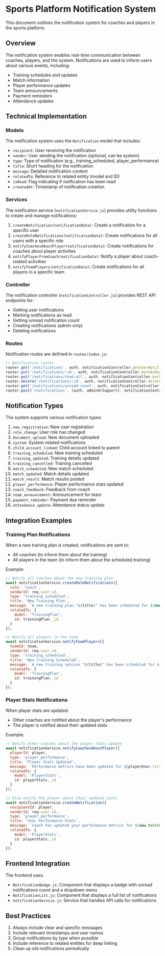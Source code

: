 # Sports Platform Notification System

This document outlines the notification system for coaches and players in the sports platform.

## Overview

The notification system enables real-time communication between coaches, players, and the system. Notifications are used to inform users about various events, including:

- Training schedules and updates
- Match information
- Player performance updates
- Team announcements
- Payment reminders
- Attendance updates

## Technical Implementation

### Models

The notification system uses the `Notification` model that includes:

- `recipient`: User receiving the notification
- `sender`: User sending the notification (optional, can be system)
- `type`: Type of notification (e.g., training_scheduled, player_performance)
- `title`: Short heading for the notification
- `message`: Detailed notification content
- `relatedTo`: Reference to related entity (model and ID)
- `isRead`: Flag indicating if notification has been read
- `createdAt`: Timestamp of notification creation

### Services

The notification service (`notificationService.js`) provides utility functions to create and manage notifications:

1. `createNotification(notificationData)`: Create a notification for a specific user
2. `createRoleNotifications(notificationData)`: Create notifications for all users with a specific role
3. `notifyCoachesAboutPlayer(notificationData)`: Create notifications for coaches about player activities
4. `notifyPlayerFromCoach(notificationData)`: Notify a player about coach-related activities
5. `notifyTeamPlayers(notificationData)`: Create notifications for all players in a specific team

### Controller

The notification controller (`notificationController.js`) provides REST API endpoints for:

- Getting user notifications
- Marking notifications as read
- Getting unread notification count
- Creating notifications (admin only)
- Deleting notifications

### Routes

Notification routes are defined in `routes/index.js`:

```javascript
// Notification routes
router.get('/notifications', auth, notificationController.getUserNotifications);
router.put('/notifications/:id', auth, notificationController.markAsRead);
router.put('/notifications/read-all', auth, notificationController.markAllAsRead);
router.delete('/notifications/:id', auth, notificationController.deleteNotification);
router.get('/notifications/unread-count', auth, notificationController.getUnreadCount);
router.post('/notifications', [auth, adminOrSupport], notificationController.createNotification);
```

## Notification Types

The system supports various notification types:

1. `new_registration`: New user registration
2. `role_change`: User role has changed
3. `document_upload`: New document uploaded
4. `system`: System-related notifications
5. `child_account_linked`: Child account linked to parent
6. `training_scheduled`: New training scheduled
7. `training_updated`: Training details updated
8. `training_cancelled`: Training cancelled
9. `match_scheduled`: New match scheduled
10. `match_updated`: Match details updated
11. `match_result`: Match results posted
12. `player_performance`: Player performance stats updated
13. `coach_feedback`: Feedback from coach
14. `team_announcement`: Announcement for team
15. `payment_reminder`: Payment due reminder
16. `attendance_update`: Attendance status update

## Integration Examples

### Training Plan Notifications

When a new training plan is created, notifications are sent to:
- All coaches (to inform them about the training)
- All players in the team (to inform them about the scheduled training)

Example:

```javascript
// Notify all coaches about the new training plan
await notificationService.createRoleNotifications({
  role: 'coach',
  senderId: req.user.id,
  type: 'training_scheduled',
  title: 'New Training Plan',
  message: `A new training plan "${title}" has been scheduled for ${new Date(date).toLocaleDateString()}`,
  relatedTo: {
    model: 'TrainingPlan',
    id: trainingPlan._id
  }
});

// Notify all players in the team
await notificationService.notifyTeamPlayers({
  teamId: team,
  senderId: req.user.id,
  type: 'training_scheduled',
  title: 'New Training Scheduled',
  message: `A new training session "${title}" has been scheduled for ${new Date(date).toLocaleDateString()}`,
  relatedTo: {
    model: 'TrainingPlan',
    id: trainingPlan._id
  }
});
```

### Player Stats Notifications

When player stats are updated:
- Other coaches are notified about the player's performance
- The player is notified about their updated stats

Example:

```javascript
// Notify other coaches about the player stats update
await notificationService.notifyCoachesAboutPlayer({
  playerId: player,
  type: 'player_performance',
  title: 'Player Stats Updated',
  message: `Performance metrics have been updated for ${playerUser.firstName} ${playerUser.lastName}`,
  relatedTo: {
    model: 'PlayerStats',
    id: playerStats._id
  }
});

// Also notify the player about their updated stats
await notificationService.createNotification({
  recipientId: player,
  senderId: req.user.id,
  type: 'player_performance',
  title: 'Your Performance Stats',
  message: `Coach has updated your performance metrics for ${new Date(matchDate).toLocaleDateString()}`,
  relatedTo: {
    model: 'PlayerStats',
    id: playerStats._id
  }
});
```

## Frontend Integration

The frontend uses:
- `NotificationBadge.js`: Component that displays a badge with unread notifications count and a dropdown menu
- `NotificationList.js`: Component that displays a full list of notifications
- `notificationService.js`: Service that handles API calls for notifications

## Best Practices

1. Always include clear and specific messages
2. Include relevant timestamps and user names
3. Group notifications by type when possible
4. Include reference to related entities for deep linking
5. Clean up old notifications periodically 